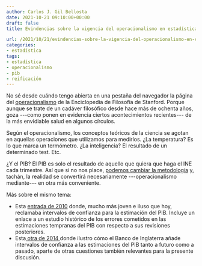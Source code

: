 ```yaml
---
author: Carlos J. Gil Bellosta
date: 2021-10-21 09:10:00+00:00
draft: false
title: Evindencias sobre la vigencia del operacionalismo en estadística

url: /2021/10/21/evindencias-sobre-la-vigencia-del-operacionalismo-en-estadistica/
categories:
- estadística
tags:
- estadística
- operacionalismo
- pib
- reificación
---
```


No sé desde cuándo tengo abierta en una pestaña del navegador la página del [operacionalismo](https://plato.stanford.edu/entries/operationalism/) de la Enciclopedia de Filosofía de Stanford. Porque aunque se trate de un cadáver filosófico desde hace más de ochenta años, goza ---como ponen en evidencia ciertos acontecimientos recientes--- de la más envidiable salud en algunos círculos.

Según el operacionalismo, los conceptos teóricos de la ciencia se agotan en aquellas operaciones que utilizamos para medirlos. ¿La temperatura? Es lo que marca un termómetro. ¿La inteligencia? El resultado de un determinado test. Etc.

¿Y el PIB? El PIB es solo el resultado de aquello que quiera que haga el INE cada trimestre. Así que si no nos place, [podemos cambiar la metodología](https://www.economiadigital.es/economia/ine-grupo-tecnico-mejorar-previsiones-fiasco-trimestre.html) y, tachán, la realidad se convertirá necesariamente ---operacionalismo mediante--- en otra más conveniente.

Más sobre el mismo tema:

  * Esta [entrada de 2010](https://www.datanalytics.com/2010/05/07/hemos-salido-de-la-recesion-queremos-nuestros-intervalos-de-confianza/) donde, mucho más joven e iluso que hoy, reclamaba intervalos de confianza para la estimación del PIB. Incluye un enlace a un estudio histórico de los errores cometidos en las estimaciones tempranas del PIB con respecto a sus revisiones posteriores.
  * Esta[ otra de 2014 ](https://www.datanalytics.com/2014/12/09/ruido-en-las-estadisticas-oficiales/)donde ilustro cómo el Banco de Inglaterra añade intervalos de confianza a las estimaciones del PIB tanto a futuro como a pasado, aparte de otras cuestiones también relevantes para la presente discusión.







